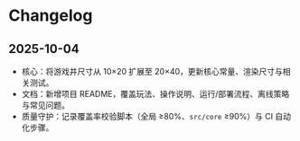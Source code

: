 # Changelog

## 2025-10-04
- 核心：将游戏井尺寸从 10×20 扩展至 20×40，更新核心常量、渲染尺寸与相关测试。
- 文档：新增项目 README，覆盖玩法、操作说明、运行/部署流程、离线策略与常见问题。
- 质量守护：记录覆盖率校验脚本（全局 ≥80%、`src/core` ≥90%）与 CI 自动化步骤。
